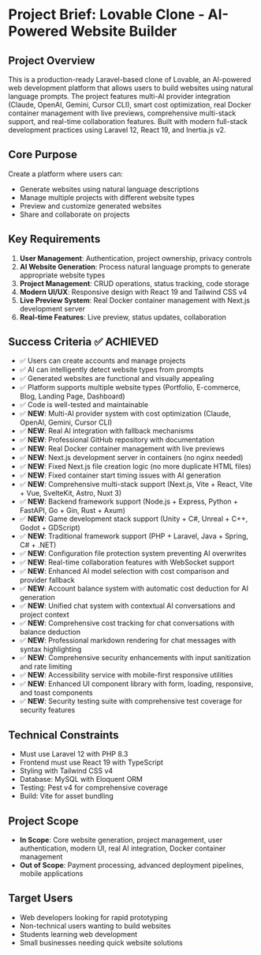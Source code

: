 # Project Brief: Lovable Clone - AI-Powered Website Builder

## Project Overview
This is a production-ready Laravel-based clone of Lovable, an AI-powered web development platform that allows users to build websites using natural language prompts. The project features multi-AI provider integration (Claude, OpenAI, Gemini, Cursor CLI), smart cost optimization, real Docker container management with live previews, comprehensive multi-stack support, and real-time collaboration features. Built with modern full-stack development practices using Laravel 12, React 19, and Inertia.js v2.

## Core Purpose
Create a platform where users can:
- Generate websites using natural language descriptions
- Manage multiple projects with different website types
- Preview and customize generated websites
- Share and collaborate on projects

## Key Requirements
1. **User Management**: Authentication, project ownership, privacy controls
2. **AI Website Generation**: Process natural language prompts to generate appropriate website types
3. **Project Management**: CRUD operations, status tracking, code storage
4. **Modern UI/UX**: Responsive design with React 19 and Tailwind CSS v4
5. **Live Preview System**: Real Docker container management with Next.js development server
6. **Real-time Features**: Live preview, status updates, collaboration

## Success Criteria ✅ ACHIEVED
- ✅ Users can create accounts and manage projects
- ✅ AI can intelligently detect website types from prompts
- ✅ Generated websites are functional and visually appealing
- ✅ Platform supports multiple website types (Portfolio, E-commerce, Blog, Landing Page, Dashboard)
- ✅ Code is well-tested and maintainable
- ✅ **NEW**: Multi-AI provider system with cost optimization (Claude, OpenAI, Gemini, Cursor CLI)
- ✅ **NEW**: Real AI integration with fallback mechanisms
- ✅ **NEW**: Professional GitHub repository with documentation
- ✅ **NEW**: Real Docker container management with live previews
- ✅ **NEW**: Next.js development server in containers (no nginx needed)
- ✅ **NEW**: Fixed Next.js file creation logic (no more duplicate HTML files)
- ✅ **NEW**: Fixed container start timing issues with AI generation
- ✅ **NEW**: Comprehensive multi-stack support (Next.js, Vite + React, Vite + Vue, SvelteKit, Astro, Nuxt 3)
- ✅ **NEW**: Backend framework support (Node.js + Express, Python + FastAPI, Go + Gin, Rust + Axum)
- ✅ **NEW**: Game development stack support (Unity + C#, Unreal + C++, Godot + GDScript)
- ✅ **NEW**: Traditional framework support (PHP + Laravel, Java + Spring, C# + .NET)
- ✅ **NEW**: Configuration file protection system preventing AI overwrites
- ✅ **NEW**: Real-time collaboration features with WebSocket support
- ✅ **NEW**: Enhanced AI model selection with cost comparison and provider fallback
- ✅ **NEW**: Account balance system with automatic cost deduction for AI generation
- ✅ **NEW**: Unified chat system with contextual AI conversations and project context
- ✅ **NEW**: Comprehensive cost tracking for chat conversations with balance deduction
- ✅ **NEW**: Professional markdown rendering for chat messages with syntax highlighting
- ✅ **NEW**: Comprehensive security enhancements with input sanitization and rate limiting
- ✅ **NEW**: Accessibility service with mobile-first responsive utilities
- ✅ **NEW**: Enhanced UI component library with form, loading, responsive, and toast components
- ✅ **NEW**: Security testing suite with comprehensive test coverage for security features

## Technical Constraints
- Must use Laravel 12 with PHP 8.3
- Frontend must use React 19 with TypeScript
- Styling with Tailwind CSS v4
- Database: MySQL with Eloquent ORM
- Testing: Pest v4 for comprehensive coverage
- Build: Vite for asset bundling

## Project Scope
- **In Scope**: Core website generation, project management, user authentication, modern UI, real AI integration, Docker container management
- **Out of Scope**: Payment processing, advanced deployment pipelines, mobile applications

## Target Users
- Web developers looking for rapid prototyping
- Non-technical users wanting to build websites
- Students learning web development
- Small businesses needing quick website solutions
